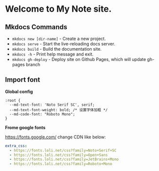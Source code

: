 # Welcome to My Note site.
## Mkdocs Commands

* `mkdocs new [dir-name]` - Create a new project.
* `mkdocs serve` - Start the live-reloading docs server.
* `mkdocs build` - Build the documentation site.
* `mkdocs -h` - Print help message and exit.
* `mkdocs gh-deploy` - Deploy site on Github Pages, which will update gh-pages branch

## Import font
**Global config**
```
:root {
  --md-text-font: 'Noto Serif SC', serif;
  --md-text-font-weight: bold; /* 设置字体加粗 */
  --md-code-font: "Roboto Mono";
}
```
**Frome google fonts**

https://fonts.google.com/
change CDN like below:
```yml
extra_css:
  - https://fonts.loli.net/css?family=Noto+Serif+SC
  - https://fonts.loli.net/css?family=Open+Sans
  - https://fonts.loli.net/css?family=JetBrains+Mono
  - https://fonts.loli.net/css?family=Roboto+Mono
```

